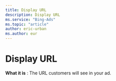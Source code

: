 ```yaml
---
title: Display URL
description: Display URL
ms.service: "Bing-Ads"
ms.topic: "article"
author: eric-urban
ms.author: eur
---
```


# Display URL

**What it is** : The URL customers will see in your ad.


